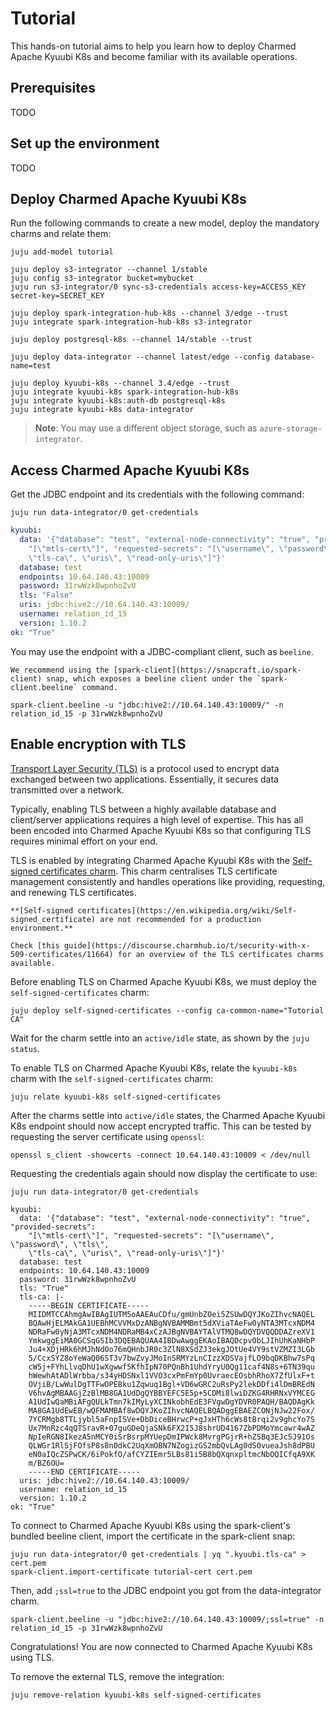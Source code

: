 # Tutorial

This hands-on tutorial aims to help you learn how to deploy Charmed Apache Kyuubi K8s and become familiar with its available operations.

## Prerequisites

TODO

## Set up the environment

TODO

## Deploy Charmed Apache Kyuubi K8s

Run the following commands to create a new model, deploy the mandatory charms and relate them:

```shell
juju add-model tutorial

juju deploy s3-integrator --channel 1/stable
juju config s3-integrator bucket=mybucket
juju run s3-integrator/0 sync-s3-credentials access-key=ACCESS_KEY secret-key=SECRET_KEY

juju deploy spark-integration-hub-k8s --channel 3/edge --trust
juju integrate spark-integration-hub-k8s s3-integrator

juju deploy postgresql-k8s --channel 14/stable --trust

juju deploy data-integrator --channel latest/edge --config database-name=test

juju deploy kyuubi-k8s --channel 3.4/edge --trust
juju integrate kyuubi-k8s spark-integration-hub-k8s 
juju integrate kyuubi-k8s:auth-db postgresql-k8s
juju integrate kyuubi-k8s data-integrator
```

> **Note**: You may use a different object storage, such as `azure-storage-integrator`.

## Access Charmed Apache Kyuubi K8s

Get the JDBC endpoint and its credentials with the following command:

```shell
juju run data-integrator/0 get-credentials
```

```yaml
kyuubi:
  data: '{"database": "test", "external-node-connectivity": "true", "provided-secrets":
    "[\"mtls-cert\"]", "requested-secrets": "[\"username\", \"password\", \"tls\",
    \"tls-ca\", \"uris\", \"read-only-uris\"]"}'
  database: test
  endpoints: 10.64.140.43:10009
  password: 31rwWzk8wpnhoZvU
  tls: "False"
  uris: jdbc:hive2://10.64.140.43:10009/
  username: relation_id_15
  version: 1.10.2
ok: "True"
```

You may use the endpoint with a JDBC-compliant client, such as `beeline`.

```{note}
We recommend using the [spark-client](https://snapcraft.io/spark-client) snap, which exposes a beeline client under the `spark-client.beeline` command.
```

```shell
spark-client.beeline -u "jdbc:hive2://10.64.140.43:10009/" -n relation_id_15 -p 31rwWzk8wpnhoZvU
```

## Enable encryption with TLS

[Transport Layer Security (TLS)](https://en.wikipedia.org/wiki/Transport_Layer_Security) is a protocol used to encrypt data exchanged between two applications.
Essentially, it secures data transmitted over a network.

Typically, enabling TLS between a highly available database and client/server applications requires a high level of expertise.
This has all been encoded into Charmed Apache Kyuubi K8s so that configuring TLS requires minimal effort on your end.

TLS is enabled by integrating Charmed Apache Kyuubi K8s with the [Self-signed certificates charm](https://charmhub.io/self-signed-certificates).
This charm centralises TLS certificate management consistently and handles operations like providing, requesting, and renewing TLS certificates.

```{caution}
**[Self-signed certificates](https://en.wikipedia.org/wiki/Self-signed_certificate) are not recommended for a production environment.**

Check [this guide](https://discourse.charmhub.io/t/security-with-x-509-certificates/11664) for an overview of the TLS certificates charms available.
```

Before enabling TLS on Charmed Apache Kyuubi K8s, we must deploy the `self-signed-certificates` charm:

```shell
juju deploy self-signed-certificates --config ca-common-name="Tutorial CA"
```

Wait for the charm settle into an `active/idle` state, as shown by the `juju status`.

To enable TLS on Charmed Apache Kyuubi K8s, relate the `kyuubi-k8s` charm with the `self-signed-certificates` charm:

```shell
juju relate kyuubi-k8s self-signed-certificates
```

After the charms settle into `active/idle` states, the Charmed Apache Kyuubi K8s endpoint should now accept encrypted traffic.
This can be tested by requesting the server certificate using `openssl`:

```shell
openssl s_client -showcerts -connect 10.64.140.43:10009 < /dev/null
```

Requesting the credentials again should now display the certificate to use:

```shell
juju run data-integrator/0 get-credentials
```

```
kyuubi:
  data: '{"database": "test", "external-node-connectivity": "true", "provided-secrets":
    "[\"mtls-cert\"]", "requested-secrets": "[\"username\", \"password\", \"tls\",
    \"tls-ca\", \"uris\", \"read-only-uris\"]"}'
  database: test
  endpoints: 10.64.140.43:10009
  password: 31rwWzk8wpnhoZvU
  tls: "True"
  tls-ca: |-
    -----BEGIN CERTIFICATE-----
    MIIDMTCCAhmgAwIBAgIUTM5oAAEAuCDfu/gmUnbZ0ei5ZSUwDQYJKoZIhvcNAQEL
    BQAwHjELMAkGA1UEBhMCVVMxDzANBgNVBAMMBmt5dXViaTAeFw0yNTA3MTcxNDM4
    NDRaFw0yNjA3MTcxNDM4NDRaMB4xCzAJBgNVBAYTAlVTMQ8wDQYDVQQDDAZreXV1
    YmkwggEiMA0GCSqGSIb3DQEBAQUAA4IBDwAwggEKAoIBAQDcpvObLJIhUhKaNHbP
    Ju4+XDjHRk6hMJhNdOo76mQHnbJR0c3ZlN8XSdZJ3ekgJOtUe4VY9stVZMZI3LGb
    5/CcxSYZ8oYeWaQ06ST3v7bwZvyJMoInSRMYzLnCIzzXDSVajfLO9bqDKBhw7sPq
    cW5j+FYhLlvqDhU1wXgwwf5KfhIpN70PQnBh1UhdYryU0Qg11caf4N8s+6TN39qu
    hWewhAtADlWrbba/s34yHDSNxl1VVO3cxPmFmYp0UvraecEOsbhRhoX7ZfUlxF+t
    OVjiB/LwWulDgTTFwOPEBku1Zqwuq1Bgl+VD6wGRC2uRsPy2lekDDfi4lDmBREdN
    V6hvAgMBAAGjZzBlMB8GA1UdDgQYBBYEFC5E5p+5CDMi8lwiDZKG4RHRNxVYMCEG
    A1UdIwQaMBiAFgQULkTmn7kIMyLyXCINkobhEdE3FVgwDgYDVR0PAQH/BAQDAgKk
    MA8GA1UdEwEB/wQFMAMBAf8wDQYJKoZIhvcNAQELBQADggEBAEZCONjNJw22Fox/
    7YCRMgb8TTLjybl5aFnpISVe+DbDiceBHrwcP+gJxHTh6cWs8tBrqi2v9ghcYo7S
    Ux7MnRzc4qQTSravR+07guGDeQjaSNk6FX2I5J8shrUD4167ZbPDMoYmcawr4wAZ
    NpIeRGN8IkezA5nMCY0iSrBsrpMYUepDmIPWck8MvrgPGjrR+hZSBq3EJc5J91Os
    QLWGr1RlSjFOfsP8s8n0dkC2UqXmOBN7NZogizGS2mbQvLAg0dSOvueaJsh8dPBU
    eN0aIQcZSPwCK/6iPokfO/afCYZIEmr5LBs81i5B8bQXqnxpltmcNbOQICfqA9XK
    m/BZ6OU=
    -----END CERTIFICATE-----
  uris: jdbc:hive2://10.64.140.43:10009/
  username: relation_id_15
  version: 1.10.2
ok: "True"
```

To connect to Charmed Apache Kyuubi K8s using the spark-client's bundled beeline client, import the certificate in the spark-client snap:

```shell
juju run data-integrator/0 get-credentials | yq ".kyuubi.tls-ca" > cert.pem
spark-client.import-certificate tutorial-cert cert.pem
```

Then, add `;ssl=true` to the JDBC endpoint you got from the data-integrator charm.

```shell
spark-client.beeline -u "jdbc:hive2://10.64.140.43:10009/;ssl=true" -n relation_id_15 -p 31rwWzk8wpnhoZvU
```

Congratulations! You are now connected to Charmed Apache Kyuubi K8s using TLS.

To remove the external TLS, remove the integration:

```shell
juju remove-relation kyuubi-k8s self-signed-certificates
```
